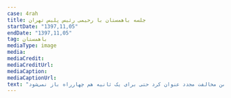 ```yaml
---
case: 4rah
title: جلسه باهمستان با رحیمی رئیس پلیس تهران
startDate: "1397,11,05"
endDate: "1397,11,05"
tag: باهمستان
mediaType: image
media:  
mediaCredit:  
mediaCreditUrl:  
mediaCaption:  
mediaCaptionUrl:  
text: "در ادامه پیگیری برای بازگشای نرده‌های چهارراه ولیعصر، باهمستان بعد از جلسه نسبتاً موفق با سردار مهماندار رئیس پلیس راهور تهران با هماهنگی حجت نظری، عضور شورای شهر، جلسه‌ای با سردار رحیمی داشت که در این جلسه بعد از ارایه استدلال‌های باهمستان، رحیمی ضمن مخالفت مجدد عنوان کرد حتی برای یک ثانیه هم چهارراه باز نمی‌شود."
---
```

